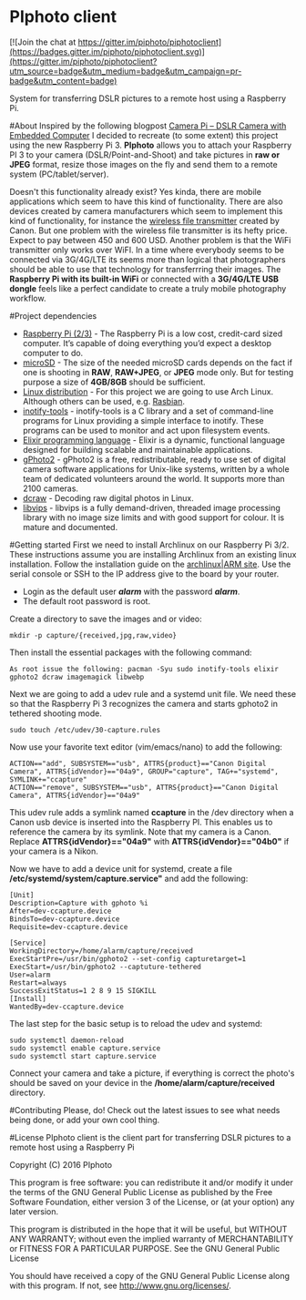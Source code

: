 # PIphoto client

[![Join the chat at https://gitter.im/piphoto/piphotoclient](https://badges.gitter.im/piphoto/piphotoclient.svg)](https://gitter.im/piphoto/piphotoclient?utm_source=badge&utm_medium=badge&utm_campaign=pr-badge&utm_content=badge)

System for transferring DSLR pictures to a remote host using a Raspberry Pi.

#About
Inspired by the following blogpost [Camera Pi – DSLR Camera with Embedded Computer](http://www.davidhunt.ie/raspberry-pi-in-a-dslr-camera/) I decided to recreate (to some extent) this project using the new Raspberry Pi 3. **PIphoto** allows you to attach your Raspberry PI 3 to your camera (DSLR/Point-and-Shoot) and take pictures in **raw or JPEG** format, resize those images on the fly and send them to a remote system (PC/tablet/server). 

Doesn't this functionality already exist? Yes kinda, there are mobile applications which seem to have this kind of functionality. There are also devices created by camera manufacturers which seem to implement this kind of functionality, for instance the
[wireless file transmitter](https://www.usa.canon.com/internet/portal/us/home/products/details/cameras/wireless-file-transmitter/wireless-file-transmitter-wft-e6a) created by Canon. But one problem with the wireless file transmitter is its hefty price. Expect to pay between 450 and 600 USD. Another problem is that the WiFi transmitter only works over WiFI. In a time where everybody seems to be connected via 3G/4G/LTE its seems more than logical that photographers should be able to use that technology for transferrring their images. The **Raspberry Pi with its built-in WiFi** or connected with a **3G/4G/LTE USB dongle** feels like a perfect candidate to create a truly mobile photography workflow.

#Project dependencies

* [Raspberry Pi (2/3)](https://www.raspberrypi.org/) - The Raspberry Pi is a low cost, credit-card sized computer. It’s capable of doing everything you’d expect a desktop computer to do.
* [microSD](https://simple.wikipedia.org/wiki/MicroSD) - The size of the needed microSD cards depends on the fact if one is shooting in **RAW**, **RAW+JPEG**, or **JPEG** mode only. But for testing purpose a size of **4GB/8GB** should be sufficient.
* [Linux distribution](https://archlinuxarm.org/platforms/armv8/broadcom/raspberry-pi-3) - For this project we are going to use Arch Linux. Although others can be used, e.g. [Rasbian](https://www.raspbian.org/FrontPage).
* [inotify-tools](https://github.com/rvoicilas/inotify-tools/wiki) - inotify-tools is a C library and a set of command-line programs for Linux providing a simple interface to inotify. These programs can be used to monitor and act upon filesystem events.  
* [Elixir programming language](http://elixir-lang.org/) - Elixir is a dynamic, functional language designed for building scalable and maintainable applications.
* [gPhoto2](http://gphoto.sourceforge.net/) - gPhoto2 is a free, redistributable, ready to use set of digital camera software applications for Unix-like systems, written by a whole team of dedicated volunteers around the world. It supports more than 2100 cameras.
* [dcraw](http://www.cybercom.net/~dcoffin/dcraw/) - Decoding raw digital photos in Linux.
* [libvips](http://www.vips.ecs.soton.ac.uk/index.php?title=Libvips) - libvips is a fully demand-driven, threaded image processing library with no image size limits and with good support for colour. It is mature and documented.

#Getting started
First we need to install Archlinux on our Raspberry Pi 3/2. These instructions assume you are installing Archlinux from an existing linux installation. Follow the installation guide on the [archlinux|ARM site](https://archlinuxarm.org/platforms/armv8/broadcom/raspberry-pi-3). Use the serial console or SSH to the IP address give to the board by your router.

* Login as the default user ***alarm*** with the password ***alarm***.
* The default root password is root.

Create a directory to save the images and or video:
```
mkdir -p capture/{received,jpg,raw,video}
```
Then install the essential packages with the following command:
```
As root issue the following: pacman -Syu sudo inotify-tools elixir gphoto2 dcraw imagemagick libwebp
```
Next we are going to add a udev rule and a systemd unit file. We need these so that the Raspberry Pi 3 recognizes the camera and starts gphoto2 in tethered shooting mode.

```
sudo touch /etc/udev/30-capture.rules
```
Now use your favorite text editor (vim/emacs/nano) to add the following:
```
ACTION=="add", SUBSYSTEM=="usb", ATTRS{product}=="Canon Digital Camera", ATTRS{idVendor}=="04a9", GROUP="capture", TAG+="systemd", SYMLINK+="ccapture"
ACTION=="remove", SUBSYSTEM=="usb", ATTRS{product}=="Canon Digital Camera", ATTRS{idVendor}=="04a9"
```
This udev rule adds a symlink named **ccapture** in the /dev directory when a Canon usb device is inserted into the Raspberry PI. This enables us to reference the camera by its symlink. Note that my camera is a Canon. Replace **ATTRS{idVendor}=="04a9"** with **ATTRS{idVendor}=="04b0"** if your camera is a Nikon. 

Now we have to add a device unit for systemd, create a file **/etc/systemd/system/capture.service"** and add the following:
```
[Unit]
Description=Capture with gphoto %i
After=dev-ccapture.device
BindsTo=dev-ccapture.device
Requisite=dev-ccapture.device

[Service]
WorkingDirectory=/home/alarm/capture/received
ExecStartPre=/usr/bin/gphoto2 --set-config capturetarget=1
ExecStart=/usr/bin/gphoto2 --captuture-tethered
User=alarm
Restart=always
SuccessExitStatus=1 2 8 9 15 SIGKILL
[Install]
WantedBy=dev-ccapture.device
```

The last step for the basic setup is to reload the udev and systemd:
```
sudo systemctl daemon-reload
sudo systemctl enable capture.service
sudo systemctl start capture.service
```

Connect your camera and take a picture, if everything is correct the photo's should be saved on your device in the **/home/alarm/capture/received** directory.

#Contributing 
Please, do! Check out the latest issues to see what needs being done, or add your own cool thing.

#License
PIphoto client is the client part for transferring DSLR pictures to a remote host using a Raspberry Pi

Copyright (C) 2016 PIphoto

This program is free software: you can redistribute it and/or modify it under the terms of the GNU General Public License as published by the Free Software Foundation, either version 3 of the License, or (at your option) any later version.

This program is distributed in the hope that it will be useful, but WITHOUT ANY WARRANTY; without even the implied warranty of MERCHANTABILITY or FITNESS FOR A PARTICULAR PURPOSE. See the GNU General Public License 

You should have received a copy of the GNU General Public License along with this program. If not, see http://www.gnu.org/licenses/.
